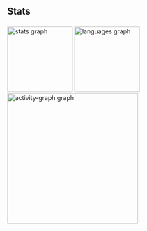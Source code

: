 <h2 align="left">Stats</h2>

###

<div align="left">
  <img src="https://github-readme-stats.vercel.app/api?username=murilpcarneiro&hide_title=false&hide_rank=false&show_icons=true&include_all_commits=true&count_private=true&disable_animations=false&theme=nightowl&locale=en&hide_border=false&order=1" height="150" alt="stats graph"  />
  <img src="https://github-readme-stats.vercel.app/api/top-langs?username=murilpcarneiro&locale=en&hide_title=false&layout=compact&card_width=320&langs_count=5&theme=nightowl&hide_border=false&order=2" height="150" alt="languages graph"  />
  <img src="https://github-readme-activity-graph.vercel.app/graph?username=murilpcarneiro&radius=16&theme=nightowl&area=true&order=5" height="300" alt="activity-graph graph"  />
</div>

###
